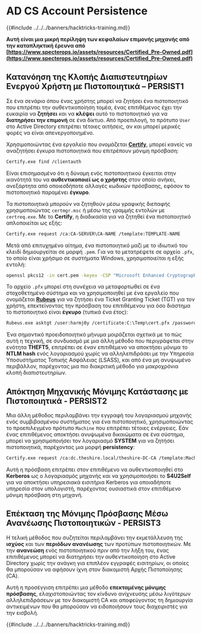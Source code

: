 # AD CS Account Persistence

{{#include ../../../banners/hacktricks-training.md}}

**Αυτή είναι μια μικρή περίληψη των κεφαλαίων επιμονής μηχανής από την καταπληκτική έρευνα από [https://www.specterops.io/assets/resources/Certified_Pre-Owned.pdf](https://www.specterops.io/assets/resources/Certified_Pre-Owned.pdf)**

## **Κατανόηση της Κλοπής Διαπιστευτηρίων Ενεργού Χρήστη με Πιστοποιητικά – PERSIST1**

Σε ένα σενάριο όπου ένας χρήστης μπορεί να ζητήσει ένα πιστοποιητικό που επιτρέπει την αυθεντικοποίηση τομέα, ένας επιτιθέμενος έχει την ευκαιρία να **ζητήσει** και να **κλέψει** αυτό το πιστοποιητικό για να **διατηρήσει την επιμονή** σε ένα δίκτυο. Από προεπιλογή, το πρότυπο `User` στο Active Directory επιτρέπει τέτοιες αιτήσεις, αν και μπορεί μερικές φορές να είναι απενεργοποιημένο.

Χρησιμοποιώντας ένα εργαλείο που ονομάζεται [**Certify**](https://github.com/GhostPack/Certify), μπορεί κανείς να αναζητήσει έγκυρα πιστοποιητικά που επιτρέπουν μόνιμη πρόσβαση:
```bash
Certify.exe find /clientauth
```
Είναι επισημασμένο ότι η δύναμη ενός πιστοποιητικού έγκειται στην ικανότητά του να **αυθεντικοποιεί ως ο χρήστης** στον οποίο ανήκει, ανεξάρτητα από οποιεσδήποτε αλλαγές κωδικών πρόσβασης, εφόσον το πιστοποιητικό παραμένει **έγκυρο**.

Τα πιστοποιητικά μπορούν να ζητηθούν μέσω γραφικής διεπαφής χρησιμοποιώντας `certmgr.msc` ή μέσω της γραμμής εντολών με `certreq.exe`. Με το **Certify**, η διαδικασία για να ζητηθεί ένα πιστοποιητικό απλοποιείται ως εξής:
```bash
Certify.exe request /ca:CA-SERVER\CA-NAME /template:TEMPLATE-NAME
```
Μετά από επιτυχημένο αίτημα, ένα πιστοποιητικό μαζί με το ιδιωτικό του κλειδί δημιουργείται σε μορφή `.pem`. Για να το μετατρέψετε σε αρχείο `.pfx`, το οποίο είναι χρήσιμο σε συστήματα Windows, χρησιμοποιείται η εξής εντολή:
```bash
openssl pkcs12 -in cert.pem -keyex -CSP "Microsoft Enhanced Cryptographic Provider v1.0" -export -out cert.pfx
```
Το αρχείο `.pfx` μπορεί στη συνέχεια να μεταφορτωθεί σε ένα στοχοθετημένο σύστημα και να χρησιμοποιηθεί με ένα εργαλείο που ονομάζεται [**Rubeus**](https://github.com/GhostPack/Rubeus) για να ζητήσει ένα Ticket Granting Ticket (TGT) για τον χρήστη, επεκτείνοντας την πρόσβαση του επιτιθέμενου για όσο διάστημα το πιστοποιητικό είναι **έγκυρο** (τυπικά ένα έτος):
```bash
Rubeus.exe asktgt /user:harmj0y /certificate:C:\Temp\cert.pfx /password:CertPass!
```
Ένα σημαντικό προειδοποιητικό μήνυμα μοιράζεται σχετικά με το πώς αυτή η τεχνική, σε συνδυασμό με μια άλλη μέθοδο που περιγράφεται στην ενότητα **THEFT5**, επιτρέπει σε έναν επιτιθέμενο να αποκτήσει μόνιμα το **NTLM hash** ενός λογαριασμού χωρίς να αλληλεπιδράσει με την Υπηρεσία Υποσυστήματος Τοπικής Ασφάλειας (LSASS), και από ένα μη ανυψωμένο περιβάλλον, παρέχοντας μια πιο διακριτική μέθοδο για μακροχρόνια κλοπή διαπιστευτηρίων.

## **Απόκτηση Μηχανικής Μόνιμης Κατάστασης με Πιστοποιητικά - PERSIST2**

Μια άλλη μέθοδος περιλαμβάνει την εγγραφή του λογαριασμού μηχανής ενός συμβιβασμένου συστήματος για ένα πιστοποιητικό, χρησιμοποιώντας το προεπιλεγμένο πρότυπο `Machine` που επιτρέπει τέτοιες ενέργειες. Εάν ένας επιτιθέμενος αποκτήσει ανυψωμένα δικαιώματα σε ένα σύστημα, μπορεί να χρησιμοποιήσει τον λογαριασμό **SYSTEM** για να ζητήσει πιστοποιητικά, παρέχοντας μια μορφή **persistency**:
```bash
Certify.exe request /ca:dc.theshire.local/theshire-DC-CA /template:Machine /machine
```
Αυτή η πρόσβαση επιτρέπει στον επιτιθέμενο να αυθεντικοποιηθεί στο **Kerberos** ως ο λογαριασμός μηχανής και να χρησιμοποιήσει το **S4U2Self** για να αποκτήσει υπηρεσιακά εισιτήρια Kerberos για οποιαδήποτε υπηρεσία στον υπολογιστή, παρέχοντας ουσιαστικά στον επιτιθέμενο μόνιμη πρόσβαση στη μηχανή.

## **Επέκταση της Μόνιμης Πρόσβασης Μέσω Ανανέωσης Πιστοποιητικών - PERSIST3**

Η τελική μέθοδος που συζητείται περιλαμβάνει την εκμετάλλευση της **ισχύος** και των **περιόδων ανανέωσης** των προτύπων πιστοποιητικών. Με την **ανανεώση** ενός πιστοποιητικού πριν από την λήξη του, ένας επιτιθέμενος μπορεί να διατηρήσει την αυθεντικοποίηση στο Active Directory χωρίς την ανάγκη για επιπλέον εγγραφές εισιτηρίων, οι οποίες θα μπορούσαν να αφήσουν ίχνη στον διακομιστή Αρχής Πιστοποίησης (CA).

Αυτή η προσέγγιση επιτρέπει μια μέθοδο **επεκταμένης μόνιμης πρόσβασης**, ελαχιστοποιώντας τον κίνδυνο ανίχνευσης μέσω λιγότερων αλληλεπιδράσεων με τον διακομιστή CA και αποφεύγοντας τη δημιουργία αντικειμένων που θα μπορούσαν να ειδοποιήσουν τους διαχειριστές για την εισβολή.

{{#include ../../../banners/hacktricks-training.md}}
